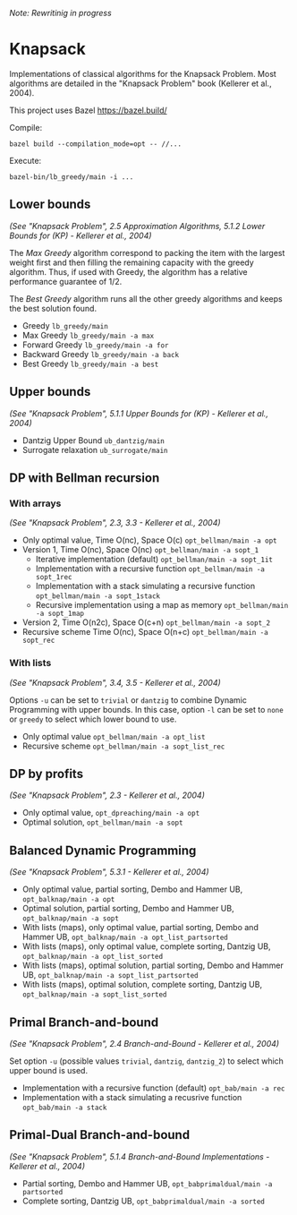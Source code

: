 *Note: Rewritinig in progress*

# Knapsack

Implementations of classical algorithms for the Knapsack Problem. Most algorithms are detailed in the "Knapsack Problem" book (Kellerer et al., 2004).

This project uses Bazel https://bazel.build/

Compile:
```
bazel build --compilation_mode=opt -- //...
```

Execute:
```
bazel-bin/lb_greedy/main -i ...
```

## Lower bounds

*(See "Knapsack Problem",
2.5 Approximation Algorithms,
5.1.2 Lower Bounds for (KP) - Kellerer et al., 2004)*

The *Max Greedy* algorithm correspond to packing the item with the largest
weight first and then filling the remaining capacity with the greedy algorithm.
Thus, if used with Greedy, the algorithm has a relative performance guarantee of
1/2.

The *Best Greedy* algorithm runs all the other greedy algorithms and keeps the
best solution found.

- Greedy `lb_greedy/main`
- Max Greedy `lb_greedy/main -a max`
- Forward Greedy `lb_greedy/main -a for`
- Backward Greedy `lb_greedy/main -a back`
- Best Greedy `lb_greedy/main -a best`

## Upper bounds

*(See "Knapsack Problem", 5.1.1 Upper Bounds for (KP) - Kellerer et al., 2004)*

- Dantzig Upper Bound `ub_dantzig/main`
- Surrogate relaxation `ub_surrogate/main`

## DP with Bellman recursion

### With arrays

*(See "Knapsack Problem", 2.3, 3.3 - Kellerer et al., 2004)*

- Only optimal value, Time O(nc), Space O(c) `opt_bellman/main -a opt`
- Version 1, Time O(nc), Space O(nc) `opt_bellman/main -a sopt_1`
  - Iterative implementation (default) `opt_bellman/main -a sopt_1it`
  - Implementation with a recursive function `opt_bellman/main -a sopt_1rec`
  - Implementation with a stack simulating a recursive function `opt_bellman/main -a sopt_1stack`
  - Recursive implementation using a map as memory `opt_bellman/main -a sopt_1map`
- Version 2, Time O(n2c), Space O(c+n) `opt_bellman/main -a sopt_2`
- Recursive scheme Time O(nc), Space O(n+c) `opt_bellman/main -a sopt_rec`

### With lists

*(See "Knapsack Problem", 3.4, 3.5 - Kellerer et al., 2004)*

Options `-u` can be set to `trivial` or `dantzig` to combine Dynamic Programming
with upper bounds. In this case, option `-l` can be set to `none` or `greedy` to
select which lower bound to use.

- Only optimal value `opt_bellman/main -a opt_list`
- Recursive scheme `opt_bellman/main -a sopt_list_rec`

## DP by profits

*(See "Knapsack Problem", 2.3 - Kellerer et al., 2004)*

- Only optimal value, `opt_dpreaching/main -a opt`
- Optimal solution, `opt_bellman/main -a sopt`

## Balanced Dynamic Programming

*(See "Knapsack Problem", 5.3.1 - Kellerer et al., 2004)*

- Only optimal value, partial sorting, Dembo and Hammer UB, `opt_balknap/main -a opt`
- Optimal solution, partial sorting, Dembo and Hammer UB, `opt_balknap/main -a sopt`
- With lists (maps), only optimal value, partial sorting, Dembo and Hammer UB, `opt_balknap/main -a opt_list_partsorted`
- With lists (maps), only optimal value, complete sorting, Dantzig UB, `opt_balknap/main -a opt_list_sorted`
- With lists (maps), optimal solution, partial sorting, Dembo and Hammer UB, `opt_balknap/main -a sopt_list_partsorted`
- With lists (maps), optimal solution, complete sorting, Dantzig UB, `opt_balknap/main -a sopt_list_sorted`

## Primal Branch-and-bound

*(See "Knapsack Problem", 2.4 Branch-and-Bound - Kellerer et al., 2004)*

Set option `-u` (possible values `trivial`, `dantzig`, `dantzig_2`) to select
which upper bound is used.

- Implementation with a recursive function (default) `opt_bab/main -a rec`
- Implementation with a stack simulating a recusrive function `opt_bab/main -a stack`

## Primal-Dual Branch-and-bound

*(See "Knapsack Problem", 5.1.4 Branch-and-Bound Implementations - Kellerer et al., 2004)*

- Partial sorting, Dembo and Hammer UB, `opt_babprimaldual/main -a partsorted`
- Complete sorting, Dantzig UB, `opt_babprimaldual/main -a sorted`


